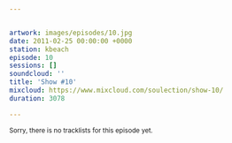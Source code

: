 ```yaml
---


artwork: images/episodes/10.jpg
date: 2011-02-25 00:00:00 +0000
station: kbeach
episode: 10
sessions: []
soundcloud: ''
title: 'Show #10'
mixcloud: https://www.mixcloud.com/soulection/show-10/
duration: 3078

---
```

<small>Sorry, there is no tracklists for this episode yet.</small>
